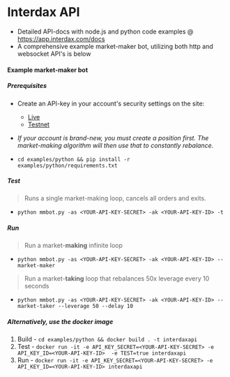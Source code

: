 
# Interdax API
- Detailed API-docs with node.js and python code examples @ https://app.interdax.com/docs  
- A comprehensive example market-maker bot, utilizing both http and websocket API's is below

#### Example market-maker bot
##### Prerequisites
- Create an API-key in your account's security settings on the site: 
  - [Live](https://app.interdax.com)
  - [Testnet](https://test.interdax.com)  

- _If your account is brand-new, you must create a position first.  The market-making algorithm will then use that to constantly rebalance._  

- `cd examples/python && pip install -r examples/python/requirements.txt`

##### Test  
> Runs a single market-making loop, cancels all orders and exits.  
- `python mmbot.py -as <YOUR-API-KEY-SECRET> -ak <YOUR-API-KEY-ID> -t`   

##### Run 
> Run a market-**making** infinite loop 
- `python mmbot.py -as <YOUR-API-KEY-SECRET> -ak <YOUR-API-KEY-ID> --market-maker`

> Run a market-**taking** loop that rebalances 50x leverage every 10 seconds
- `python mmbot.py -as <YOUR-API-KEY-SECRET> -ak <YOUR-API-KEY-ID> --market-taker --leverage 50 --delay 10`
 
##### Alternatively, use the docker image 
1.  Build - `cd examples/python && docker build . -t interdaxapi`  
2.  Test - `docker run -it -e API_KEY_SECRET=<YOUR-API-KEY-SECRET> -e API_KEY_ID=<YOUR-API-KEY-ID>  -e TEST=true interdaxapi`
3.  Run - `docker run -it -e API_KEY_SECRET=<YOUR-API-KEY-SECRET> -e API_KEY_ID=<YOUR-API-KEY-ID> interdaxapi`

